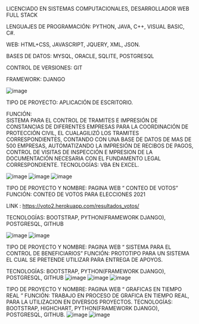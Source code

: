 
LICENCIADO EN SISTEMAS COMPUTACIONALES, DESARROLLADOR WEB FULL STACK

LENGUAJES DE PROGRAMACIÓN:
PYTHON, JAVA, C++, VISUAL BASIC, C#.

WEB: 
HTML+CSS, JAVASCRIPT, JQUERY, XML, JSON.

BASES DE DATOS: 
MYSQL, ORACLE, SQLITE, POSTGRESQL

CONTROL DE VERSIONES: 
GIT

FRAMEWORK:
 DJANGO

![image](https://user-images.githubusercontent.com/85043762/150619230-7586ae30-f9c7-4298-bc6f-cdc0e299ef30.png)

TIPO DE PROYECTO: 
APLICACIÓN DE ESCRITORIO.

FUNCIÓN:   
SISTEMA  PARA EL CONTROL DE TRAMITES E IMPRESIÓN DE CONSTANCIAS DE DIFERENTES EMPRESAS PARA LA COORDINACIÓN DE PROTECCIÓN CIVIL, EL CUALAGILIZÓ LOS TRAMITES CORRESPONDIENTES, CONTANDO CON UNA BASE DE DATOS DE MAS DE 500 EMPRESAS, AUTOMATIZANDO LA IMPRESIÓN DE RECIBOS DE PAGOS,  CONTROL DE VISITAS DE INSPECCIÓN  E MPRESION DE LA DOCUMENTACIÓN NECESARIA CON EL FUNDAMENTO LEGAL CORRESPONDIENTE.
TECNOLOGÍAS: VBA EN EXCEL.

![image](https://user-images.githubusercontent.com/85043762/150619450-d6d7d40f-cb95-4dcd-9d23-21f57f2074b5.png)
![image](https://user-images.githubusercontent.com/85043762/150618766-d34bde15-456e-4c0b-a85f-7062a534a02c.png)
![image](https://user-images.githubusercontent.com/85043762/150618932-f7a72b96-d583-41c6-9106-b70530eba3d9.png)











TIPO DE PROYECTO Y NOMBRE: PAGINA WEB “ CONTEO DE VOTOS”
FUNCIÓN:
CONTEO DE VOTOS PARA ELECCIONES 2021

LINK : https://voto2.herokuapp.com/resultados_votos/

TECNOLOGÍAS: BOOTSTRAP, PYTHON(FRAMEWORK DJANGO), POSTGRESQL, GITHUB

![image](https://user-images.githubusercontent.com/85043762/150620069-6e3e6c0c-7797-4e57-a4b4-a30d648d77e5.png)
![image](https://user-images.githubusercontent.com/85043762/150620165-53655569-63d6-4970-be47-5403b42724ff.png)











TIPO DE PROYECTO Y NOMBRE: PAGINA WEB “ SISTEMA PARA EL CONTROL DE BENEFICIARIOS”
FUNCIÓN:
PROTOTIPO PARA UN SISTEMA EL CUAL SE PRETENDE UTILIZAR PARA ENTREGA DE APOYOS.

TECNOLOGÍAS: BOOTSTRAP, PYTHON(FRAMEWORK DJANGO), POSTGRESQL, GITHUB
![image](https://user-images.githubusercontent.com/85043762/150621328-66d8a519-ec82-4adf-95d5-5c7cb71b703a.png)
![image](https://user-images.githubusercontent.com/85043762/150621334-67ff1d7c-951e-464f-91b8-31873197c5f6.png)
![image](https://user-images.githubusercontent.com/85043762/150621340-9c4699e3-75c4-42a8-9f5d-cb3f633fa318.png)








TIPO DE PROYECTO Y NOMBRE: PAGINA WEB “ GRAFICAS EN TIEMPO REAL ”
FUNCIÓN:
TRABAJO EN PROCESO DE GRAFICA EN TIEMPO REAL, PARA LA UTILIZACION EN DIVERSOS PROYECTOS.
TECNOLOGÍAS: BOOTSTRAP, HIGHCHART, PYTHON(FRAMEWORK DJANGO), POSTGRESQL, GITHUB.
![image](https://user-images.githubusercontent.com/85043762/150621758-ad8ed83c-3669-4fb0-9e32-5ca07a2eb2c2.png)
![image](https://user-images.githubusercontent.com/85043762/150621784-5252d454-2c10-4b5e-9a4e-5a71a51f6d40.png)






